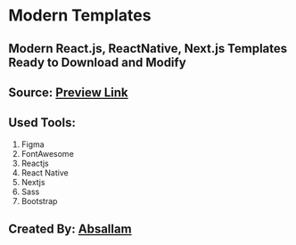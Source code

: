 # Modern Templates

## Modern React.js, ReactNative, Next.js Templates Ready to Download and Modify
## Source: [Preview Link](https://github.com/absallam1999/modern-react-templates)

## Used Tools:
1. Figma<br/>
2. FontAwesome<br/>
3. Reactjs<br/>
4. React Native<br/>
5. Nextjs<br/>
6. Sass<br/>
7. Bootstrap

## Created By: [Absallam](https://gitub.com/absallam199)
